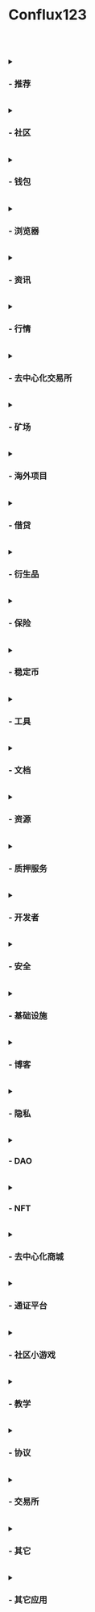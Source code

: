 # Conflux123
<br><br>
<details>
  <summary><h3>- 推荐</h3></summary>

  |名称|简介|网址|github/论坛地址|
  |:-:|:-:|:-:|:-:|
  |官网|Conflux是面向新兴数字资产和去中心化应用程序的开放网络|https://confluxnetwork.org/zh/||
  |scan|使用 Conflux 区块浏览器，实时查询 Conflux 网络中的交易、区块和通证等信息。|https://confluxscan.io/|https://github.com/Conflux-Chain/conflux-scan|
  |论坛||https://forum.conflux.fun/||
  |portal|芝麻开门，ConfluxPortal 可以帮助你便捷体验 Conflux 网络中的各种去中心化应用，并轻松管理你的资产。|https://portal.conflux-chain.org/|https://github.com/Conflux-Chain/conflux-portal/releases|
  |bounty|参与社区活动，与其他成员共同帮助 Conflux 网络茁壮成长。|https://bounty.conflux-chain.org/||
  |ShuttleFlow|Shuttleflow是Conflux跨链解决方案，用于集成来自比特币和以太坊的用户资产。它提供以下跨链功能：1.支持conflux和bitcoin / ethereum / erc20令牌之间的资产跨链迁移。2.使任何人都可以添加新的跨链erc20令牌。3.从以太坊defi到conflux defi（反之亦然）的交叉链迁移到原子操作。|https://shuttleflow.io/shuttle/in|https://conflux-dev.github.io/conflux-dex-docs/shuttleflow/|
  |github|Conflux是面向全球DAPP的下一代可扩展，安全和可扩展的区块链。|https://github.com/conflux-chain||
  
</details>
<br>
<details>
  <summary><h3>- 社区</h3></summary>
  
  |名称|简介|网址|github/论坛地址|
  |:-:|:-:|:-:|:-:|
  |论坛||https://forum.conflux.fun/||
  |社区||https://juejin.cn/user/1433418893104455/activities||
  |微博|北京清红微谷技术开发有限责任公司官方微博|Conflux中文社区||
  |公众号|Conflux网络采用独特的先进算法并巧妙地结合树图结构，使共识不再是区块链性能的瓶颈，是目前唯一的在保证完全去中心化的条件下，实现了高吞吐量的公有链。官方网站：confluxnetwork.org|Conflux中文社区||
  |微信群||公众号中回复“微信群”，扫码或添加微信群管理Confluxgroup，回复“加群”加入交流群||
  |海外社区||||
  |twitter|Conflux Network Official|https://twitter.com/Conflux_Network||
  |medium|Conflux Network|https://confluxnetwork.medium.com/||
  
</details>
<br>
<details>
  <summary><h3>- 钱包</h3></summary>
  
  |名称|简介|网址|github/论坛地址|
  |:-:|:-:|:-:|:-:|
  |hashkey||||
  |虎符||||
  |币信||||
  |Dappbirds||https://store.dappbirds.com/download||
  |Bitpiehk||https://bitpiehk.com||
  |Conflux数字钱包社区版（安卓）|这是由Lm开发的Conflux第一款社区钱包，提供安卓版本。不仅支持Conflux树图区块链的资产，而且支持Bounty、论坛、区块浏览器等重要生态dapp。||论坛： https://forum.conflux.fun/t/topic/513|
  |宝葫芦Gourd（桌面）|宝葫芦Gourd是Conflux社区第一款全开源的桌面钱包，全面支持Conflux树图区块链上的全部资产，包括各种代币和NFT藏品。此外，独家支持Conflux独有的质押生息功能等，并实时跟踪Conflux生态的最新进展。||github：https://github.com/acuilab/acuibc ， 论坛：https://forum.conflux.fun/t/topic/2020/|
  |trustdomains||https://trustdomains.org||
</details>
<br>
<details>
  <summary><h3>- 浏览器</h3></summary>
  
</details>
<br>
<details>
  <summary><h3>- 资讯</h3></summary>
  
</details>
<br>
<details>
  <summary><h3>- 行情</h3></summary>

</details>
<br>
<details>
  <summary><h3>- 去中心化交易所</h3></summary>
  
  |名称|简介|网址|github/论坛地址|
  |:-:|:-:|:-:|:-:|
  |Moondex|基于 BoomFlow 和 MatchFlow 协议构建的去中心化交易所。掘金教程：https://juejin.cn/post/6891963199399133198|https://moondex.io/||
  |MoonSwap|基于跨链资产协议 ShuttleFlow 构建的 DEX 协议，为用户提供 0 GAS和高速流畅的全新 AMM 交易体验。|https://moonswap.fi/||
</details>
<br>
<details>
  <summary><h3>- 矿场</h3></summary>
  
  |名称|简介|网址|github/论坛地址|
  |:-:|:-:|:-:|:-:|
  |鱼池|鱼池，2013年4月创立于北京，是全球领先、中国最早的比特币矿池。鱼池目前支持40多种数字货币挖矿服务，已发展为全球领先的比特币、莱特币、以太币、零币的综合性数字货币矿池。矿池技术持续保持领先，收益公开透明，采用独创架构有效防范DDoS攻击。|https://www.f2pool.com||
  |poolflare||https://poolflare.com/coin/cfx/pool||
  |火币矿池|火币矿池,打造区块链领域POW、POS机制的全新模式,为用户提供主链投票、资讯、积分理财服务|https://www.huobipool.com/pow||
  |独角兽矿池|功能齐全，可用来建立CRM, CMS等等|https://666pool.cn/pool2/block.php?coin=CFX||
  |蜜蜂|蜜蜂矿池是技术领先的综合性矿池服务平台,高收益,低费率,超稳定,服务佳。支持ETH、ETC、CFX、AE、RVN、BEAM、SERO、MOAC,等币种,矿池支持PPS+、PPLNS模式自由互换。|https://www.beepool.org/coindetail/cfx||
  |matpool（巴比特矿池）|巴比特矿业是巴比特旗下矿业平台,于2020年7月正式上线。巴比特矿业涵盖了巴比特矿池(原MatPool业务)、巴比特矿场对接平台,覆盖了PoW挖矿、Staking挖矿、矿机收益分析等。|https://www.matpool.net||
</details>
<br>
<details>
  <summary><h3>- 海外项目</h3></summary>
  
  详情：https://mp.weixin.qq.com/s/j16FwL9gnre4U__2_UDsaw
  
  |名称|简介|网址|github/论坛地址|
  |:-:|:-:|:-:|:-:|
  |bitquery|Conflux 链上数据API（正在开发）||https://github.com/bitquery/explorer|
  |deepsea|在Conflux上编写的通过验证的安全智能合约的可用语言（正在开发）||https://github.com/certikfoundation/deepsea|
  |dappstarter||||
  |simpli_defi|Simpli DeFi 是一个智能投顾和 DeFi 聚合器，可简化投资、优化回报。Simpli DeFi 是一个针对拥有闲置数字货币，但没有时间或经验进行投资的用户的链上聚合平台。Simpli-DeFi 通过连接多个平台，把加密货币、通证化的黄金和稳定币等不同资金存入借贷平台和 DEX 上的流动资金池等，简化投资流程。（正在开发）||https://github.com/nelaturuk/<br>Simpli-DeFi-Conflux-2020|
  |flullet|用于 Conflux 资产的去中心化桌面钱包（正在开发）|||
  |Decentology|一个可以使定制化的项目源代码生成DApp的SaaS平台（正在开发）||https://www.decentology.com/|
  |Mixpay|基于Conflux DApp的RMB和fiat的通道插件（正在开发）|||
  |Superfluid|通过合成资产在 Conflux 网络上流通的股票、代币、贵金属等。Superfluid 是 Conflux 网络区块链上的一个协议，用于定义和产生合成数字资产，这些数字资产的价格随其他资产价格的变化而变化，如 BTC、ETH、股票、债券、甚至黄金和白银等。Superfluid 计划优化目前合成资产的行业解决方案，并致力于搭建有算法支持的抵押流程来创建这些数字资产的去中心化平台。（正在开发）|||
</details>
<br>
<details>
  <summary><h3>- 借贷</h3></summary>
  
  |名称|简介|网址|github/论坛地址|
  |:-:|:-:|:-:|:-:|
  |Flux|Conflux 网络中的借贷 DeFi 应用。教程：https://mp.weixin.qq.com/s/j2WPI6krTNhq9T9XKjgSIg|http://flux.01.finance/||
</details>
<br>
<details>
  <summary><h3>- 衍生品</h3></summary>
  
  |名称|简介|网址|github/论坛地址|
  |:-:|:-:|:-:|:-:|
  |Salt||||
</details>
<br>
<details>
  <summary><h3>- 保险</h3></summary>
  
  |名称|简介|网址|github/论坛地址|
  |:-:|:-:|:-:|:-:|
  |INS3||https://www.ins3.finance/#/ins3/overall||
</details>
<br>
<details>
  <summary><h3>- 稳定币</h3></summary>
  
  |名称|简介|网址|github/论坛地址|
  |:-:|:-:|:-:|:-:|
  |YUAN|||论坛： https://forum.conflux.fun/t/topic/4221|
</details>
<br>
<details>
  <summary><h3>- 工具</h3></summary>
  
  |名称|简介|网址|github/论坛地址|
  |:-:|:-:|:-:|:-:|
  |类Mist的Conflux桌面小工具(快速部署智能合约模块)|计划逐一实现一些实用的功能，最开始准备先把快速部署合约的功能和钱包功能做出来。其他功能，例如挖矿，信息查询等，后续会逐渐做（如果社区反响好的话）。||论坛： https://forum.conflux.fun/t/topic/1139|
  |Stampers|FC投票治理工具|https://stampers.app/||
  |governance|CFX投票治理工具|https://governance.confluxnetwork.org/zh/||
</details>
<br>
<details>
  <summary><h3>- 文档</h3></summary>
  
</details>
<br>
<details>
  <summary><h3>- 资源</h3></summary>
  
</details>
<br>
<details>
  <summary><h3>- 质押服务</h3></summary>
  
  |名称|简介|网址|github/论坛地址|
  |:-:|:-:|:-:|:-:|
  |Staking（CFX质押）|CFX质押服务|https://governance.confluxnetwork.org/zh/||
  |FC质押|FC兑换CFX|https://fccfx.confluxscan.io/||
</details>
<br>
<details>
  <summary><h3>- 开发者</h3></summary>
  
  |名称|简介|网址|github/论坛地址|
  |:-:|:-:|:-:|:-:|
  |Conflux开发者文档||https://developer.conflux-chain.org/||
  |Conflux-Truffle|Conflux-Truffle 为以 Truffle 为原型改造的服务于conflux区块链的合约开发工具。|https://www.npmjs.com/package/conflux-truffle|  github: https://github.com/Pana/conflux-101/blob/master/docs/conflux-truffle/ultimate-cfxtruffle-guide.md <br> 论坛： https://juejin.cn/post/6867467433188261902|
  |Conflux Studio（IDE）||||
  |Conflux-Rust Docker||||
  |汇流BPM快速开发平台||||
</details>
<br>
<details>
  <summary><h3>- 安全</h3></summary>
  
</details>
<br>
<details>
  <summary><h3>- 基础设施</h3></summary>
  
  |名称|简介|网址|github/论坛地址|
  |:-:|:-:|:-:|:-:|
  |域名服务|Conflux域名服务是类似ENS的域名服务，用户可以用可读性更强的字符串名字代替钱包地址，也可以提供类似传统域名一样的服务，可为托管在ipfs上的Dapp网站提供解析服务。|https://forum.conflux.fun/t/topic/1596/25 |论坛：https://forum.conflux.fun/t/topic/1596/25 |
</details>
<br>
<details>
  <summary><h3>- 博客</h3></summary>
  
  |名称|简介|网址|github/论坛地址|
  |:-:|:-:|:-:|:-:|
  |掘金||https://juejin.cn/user/1433418893104455/activities||
  |medium|Conflux Network|https://confluxnetwork.medium.com/||
</details>
<br>
<details>
  <summary><h3>- 隐私</h3></summary>
  
  |名称|简介|网址|github/论坛地址|
  |:-:|:-:|:-:|:-:|
  |Whoops加密输入法|兼容微信的加密输入法||论坛：https://forum.conflux.fun/t/topic/1130 |
</details>
<br>
<details>
  <summary><h3>- DAO</h3></summary>
  
</details>
<br>
<details>
  <summary><h3>- NFT</h3></summary>
  
  |名称|简介|网址|github/论坛地址|
  |:-:|:-:|:-:|:-:|
  |NFT: Tspace|Conflux 网络中进行数字收藏品（非同质化通证，NFT）认证和交易的去中心化市场。|http://nft.tspace.io/||
  |condragon|《ConDragon》是一款Conflux社区首款DeFi+NFT+RPG Game。在游戏中，玩家可以驯养恐龙、打造装备、组队冒险和捕捉宠物，可以自由进入市场进行交易、竞拍。甚至参与质押赚取整体矿池的分红。玩家参与游戏可以获得具有游戏性以及收藏性的NFT、赚取数字货币、感受3D战斗表现、进行轻量级操作以及体验决策胜利的玩法。|https://condragon.com/ ||
  |拓扑三国|《拓扑三国》是由ArtGee和Tspace共同发起的三国NFT卡牌创作和集换游戏||论坛： https://forum.conflux.fun/t/topic/2685|
  |新物NFT价值流转平台||||
  |MoonGaming|《MoonGaming》集游戏 NFT发行、售卖、挖矿、转账、交易为一体的NFT GAME平台。||论坛：https://forum.conflux.fun/t/topic/3650|
</details>
<br>
<details>
  <summary><h3>- 去中心化商城</h3></summary>
  
  |名称|简介|网址|github/论坛地址|
  |:-:|:-:|:-:|:-:|
  |Con-dShop|基于Conflux的由去中心化DAO系统治理的商品、服务流通平台。||论坛：https://forum.conflux.fun/t/topic/2059|
</details>
<br>
<details>
  <summary><h3>- 通证平台</h3></summary>
  
  |名称|简介|网址|github/论坛地址|
  |:-:|:-:|:-:|:-:|
  |Token-Bank|结合Conflux社区文化，实现一套简约、有效、易操作基于Conflux网络的通证发行平台。制作通用证书协议智能合约模板，并根据模板开发基于Conflux网络的通证平台智能合约。||论坛：https://forum.conflux.fun/t/topic/2207/8|
</details>
<br>
<details>
  <summary><h3>- 社区小游戏</h3></summary>
  
  社区游戏汇总导航：https://forum.conflux.fun/t/topic/2141
  |名称|简介|网址|github/论坛地址|
  |:-:|:-:|:-:|:-:|
  |FC夺宝游戏（熬鹰）|初始参与为1fc，参与次数每增加1000次则参与票增加1fc。举例参与人次5000，每次参与需要6fc。最后参与者如果间隔一小时没有人继续参与，则最后的参与者独揽整个奖池。|一小时: http://dweb.link/ipfs/QmbDd2hf<br>kpvb8X3Lb1qdy5Lu4U7YWfaNM1g2jVBbNzrNZy 十五分钟： http://dweb.link/ipfs/QmcaMtPJ1Lov2pGG<br>c3WaVUDzizRyB4uxd9zZpz3uARZM3C 二合一集成: http://dweb.link/ipfs/<br>QmRMwLSdQoopfhztPkhsuMTeScd6bwuZnZaBEJGa9QYAD4| |
  |FC幸运抽奖游戏 |转10fc到合约地址，满2人，合约进行随机抽奖，一人独揽大奖。注意：当前合约只认5fc为一票，超过或者不足，会自动返还，安心玩。|http://dweb.link/ipfs/Qmdrh5n<br>cA6cQKG3Ez3NPqxzHuDNHLXLbeFWDoMXtgedTws||
</details>
<br>
<details>
  <summary><h3>- 教学</h3></summary>
  
  |名称|简介|网址|github/论坛地址|
  |:-:|:-:|:-:|:-:|
  |Conflux-成神学院|课程表现形式：以技术教程文章、技术教程视频、技术教程直播、领域专家分享等形式课程。学院课程范围：开设不同种类课程包括但不限于语言类、ui设计、架构、工具使用等等课程；||论坛：https://forum.conflux.fun/t/topic/1129|
  |北斗计划|北斗计划是Conflux主办的系列大学生创业营活动，旨在通过集训和创业营的形式为更多优秀的在校大学生提供一个设计创意思路、开发产品原型、创建解决方案和赢取大赛奖品的平台。共设置8节主题课，内容涵盖区块链基础知识、热点应用案例，开发工具、合约开发，同时设有研讨会、个别指导时间；导师均为海内外顶尖高校师资及行业顶尖从业者；采取组队制，并为每个队伍配备助教，确保每个成员都有参与和学习的机会。|https://www.edu.confluxnetwork.org/||
  |Dapp开发启蒙计划| 80个社区区块链小游戏的教学、研发、玩赏、创收计划。||论坛：https://forum.conflux.fun/t/topic/1135/6|
</details>
<br>
<details>
  <summary><h3>- 协议</h3></summary>
  
  |名称|简介|网址|github/论坛地址|
  |:-:|:-:|:-:|:-:|
  |CIP||https://blog.csdn.net/weixin_44282220/article/details/107925274||
</details>
<br>
<details>
  <summary><h3>- 交易所</h3></summary>
  
  <i>CFX:</i>
  
  |名称|简介|网址|github/论坛地址|
  |:-:|:-:|:-:|:-:|
  |Hoo（虎符)||https://hoo.com/ , https://hoozh.com/||
  |抹茶（MXC)||https://www.mxc.ai , https://www.mxcio.co||
  |C网（CITEX）||https://www.citex.io/ , https://www.citex.me/#/home||
  |HOTBIT||https://www.hotbit.pro/ , https://www.hotbit.io||
  |BiKi||https://www.biki.cc ，https://www.biki.com||
  |CoinEx||https://www.coinex.co/||
  |gate.io||https://www.gateio.tv ， https://www.gatecn.io||
  |BITKAN||||
  |LBank||https://www.lbank.info ， https://www.lbank.me/||
  |聚币||https://www.jbex.com/||
  |BitAsset||https://www.bitasset.cn/ ， https://www.bitasset.com||
  |Ixx||||
  
  <br>
  <i>FC:</i>
  
  |名称|简介|网址|github/论坛地址|
  |:-:|:-:|:-:|:-:|
  |抹茶（MXC）||https://www.mxc.ai ， https://www.mxcio.co||
  |聚币||https://www.jbex.com/||
  |Lbank||https://www.lbank.info ， https://www.lbank.me/||
  |Hoo（虎符）||https://hoo.com/ ， https://hoozh.com/||
</details>
<br>
<details>
  <summary><h3>- 其它</h3></summary>
  
  |名称|简介|网址|github/论坛地址|
  |:-:|:-:|:-:|:-:|
  |能源环境资产跟踪管理|项目旨在将能源的环境属性标记为资产（即环境属性的资产化），形成以虚拟资产的形态展现的环境资产，采用区块链技术对其产生、交易、终端使用的全生命周期进行跟踪及管理。“碳资产”、“绿证”、“排污权”、“用能权”、“节能量”等均是环境资产的表现形式。|https://forum.conflux.fun/t/topic/2810 |论坛：https://forum.conflux.fun/t/topic/2810|
</details>
<br>
<details>
  <summary><h3>- 其它应用</h3></summary>
  
</details>
<br>
